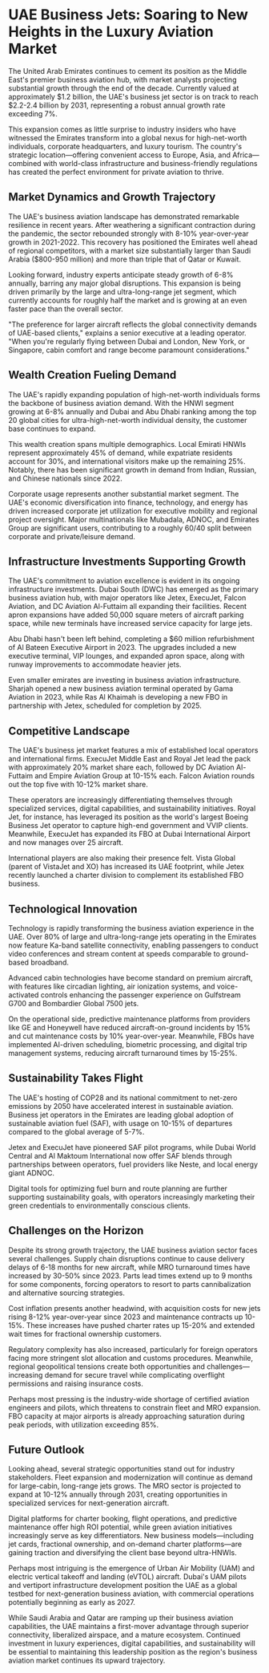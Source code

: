 # UAE Business Jets: Soaring to New Heights in the Luxury Aviation Market

The United Arab Emirates continues to cement its position as the Middle East's premier business aviation hub, with market analysts projecting substantial growth through the end of the decade. Currently valued at approximately $1.2 billion, the UAE's business jet sector is on track to reach $2.2-2.4 billion by 2031, representing a robust annual growth rate exceeding 7%.

This expansion comes as little surprise to industry insiders who have witnessed the Emirates transform into a global nexus for high-net-worth individuals, corporate headquarters, and luxury tourism. The country's strategic location—offering convenient access to Europe, Asia, and Africa—combined with world-class infrastructure and business-friendly regulations has created the perfect environment for private aviation to thrive.

## Market Dynamics and Growth Trajectory

The UAE's business aviation landscape has demonstrated remarkable resilience in recent years. After weathering a significant contraction during the pandemic, the sector rebounded strongly with 8-10% year-over-year growth in 2021-2022. This recovery has positioned the Emirates well ahead of regional competitors, with a market size substantially larger than Saudi Arabia ($800-950 million) and more than triple that of Qatar or Kuwait.

Looking forward, industry experts anticipate steady growth of 6-8% annually, barring any major global disruptions. This expansion is being driven primarily by the large and ultra-long-range jet segment, which currently accounts for roughly half the market and is growing at an even faster pace than the overall sector.

"The preference for larger aircraft reflects the global connectivity demands of UAE-based clients," explains a senior executive at a leading operator. "When you're regularly flying between Dubai and London, New York, or Singapore, cabin comfort and range become paramount considerations."

## Wealth Creation Fueling Demand

The UAE's rapidly expanding population of high-net-worth individuals forms the backbone of business aviation demand. With the HNWI segment growing at 6-8% annually and Dubai and Abu Dhabi ranking among the top 20 global cities for ultra-high-net-worth individual density, the customer base continues to expand.

This wealth creation spans multiple demographics. Local Emirati HNWIs represent approximately 45% of demand, while expatriate residents account for 30%, and international visitors make up the remaining 25%. Notably, there has been significant growth in demand from Indian, Russian, and Chinese nationals since 2022.

Corporate usage represents another substantial market segment. The UAE's economic diversification into finance, technology, and energy has driven increased corporate jet utilization for executive mobility and regional project oversight. Major multinationals like Mubadala, ADNOC, and Emirates Group are significant users, contributing to a roughly 60/40 split between corporate and private/leisure demand.

## Infrastructure Investments Supporting Growth

The UAE's commitment to aviation excellence is evident in its ongoing infrastructure investments. Dubai South (DWC) has emerged as the primary business aviation hub, with major operators like Jetex, ExecuJet, Falcon Aviation, and DC Aviation Al-Futtaim all expanding their facilities. Recent apron expansions have added 50,000 square meters of aircraft parking space, while new terminals have increased service capacity for large jets.

Abu Dhabi hasn't been left behind, completing a $60 million refurbishment of Al Bateen Executive Airport in 2023. The upgrades included a new executive terminal, VIP lounges, and expanded apron space, along with runway improvements to accommodate heavier jets.

Even smaller emirates are investing in business aviation infrastructure. Sharjah opened a new business aviation terminal operated by Gama Aviation in 2023, while Ras Al Khaimah is developing a new FBO in partnership with Jetex, scheduled for completion by 2025.

## Competitive Landscape

The UAE's business jet market features a mix of established local operators and international firms. ExecuJet Middle East and Royal Jet lead the pack with approximately 20% market share each, followed by DC Aviation Al-Futtaim and Empire Aviation Group at 10-15% each. Falcon Aviation rounds out the top five with 10-12% market share.

These operators are increasingly differentiating themselves through specialized services, digital capabilities, and sustainability initiatives. Royal Jet, for instance, has leveraged its position as the world's largest Boeing Business Jet operator to capture high-end government and VVIP clients. Meanwhile, ExecuJet has expanded its FBO at Dubai International Airport and now manages over 25 aircraft.

International players are also making their presence felt. Vista Global (parent of VistaJet and XO) has increased its UAE footprint, while Jetex recently launched a charter division to complement its established FBO business.

## Technological Innovation

Technology is rapidly transforming the business aviation experience in the UAE. Over 80% of large and ultra-long-range jets operating in the Emirates now feature Ka-band satellite connectivity, enabling passengers to conduct video conferences and stream content at speeds comparable to ground-based broadband.

Advanced cabin technologies have become standard on premium aircraft, with features like circadian lighting, air ionization systems, and voice-activated controls enhancing the passenger experience on Gulfstream G700 and Bombardier Global 7500 jets.

On the operational side, predictive maintenance platforms from providers like GE and Honeywell have reduced aircraft-on-ground incidents by 15% and cut maintenance costs by 10% year-over-year. Meanwhile, FBOs have implemented AI-driven scheduling, biometric processing, and digital trip management systems, reducing aircraft turnaround times by 15-25%.

## Sustainability Takes Flight

The UAE's hosting of COP28 and its national commitment to net-zero emissions by 2050 have accelerated interest in sustainable aviation. Business jet operators in the Emirates are leading global adoption of sustainable aviation fuel (SAF), with usage on 10-15% of departures compared to the global average of 5-7%.

Jetex and ExecuJet have pioneered SAF pilot programs, while Dubai World Central and Al Maktoum International now offer SAF blends through partnerships between operators, fuel providers like Neste, and local energy giant ADNOC.

Digital tools for optimizing fuel burn and route planning are further supporting sustainability goals, with operators increasingly marketing their green credentials to environmentally conscious clients.

## Challenges on the Horizon

Despite its strong growth trajectory, the UAE business aviation sector faces several challenges. Supply chain disruptions continue to cause delivery delays of 6-18 months for new aircraft, while MRO turnaround times have increased by 30-50% since 2023. Parts lead times extend up to 9 months for some components, forcing operators to resort to parts cannibalization and alternative sourcing strategies.

Cost inflation presents another headwind, with acquisition costs for new jets rising 8-12% year-over-year since 2023 and maintenance contracts up 10-15%. These increases have pushed charter rates up 15-20% and extended wait times for fractional ownership customers.

Regulatory complexity has also increased, particularly for foreign operators facing more stringent slot allocation and customs procedures. Meanwhile, regional geopolitical tensions create both opportunities and challenges—increasing demand for secure travel while complicating overflight permissions and raising insurance costs.

Perhaps most pressing is the industry-wide shortage of certified aviation engineers and pilots, which threatens to constrain fleet and MRO expansion. FBO capacity at major airports is already approaching saturation during peak periods, with utilization exceeding 85%.

## Future Outlook

Looking ahead, several strategic opportunities stand out for industry stakeholders. Fleet expansion and modernization will continue as demand for large-cabin, long-range jets grows. The MRO sector is projected to expand at 10-12% annually through 2031, creating opportunities in specialized services for next-generation aircraft.

Digital platforms for charter booking, flight operations, and predictive maintenance offer high ROI potential, while green aviation initiatives increasingly serve as key differentiators. New business models—including jet cards, fractional ownership, and on-demand charter platforms—are gaining traction and diversifying the client base beyond ultra-HNWIs.

Perhaps most intriguing is the emergence of Urban Air Mobility (UAM) and electric vertical takeoff and landing (eVTOL) aircraft. Dubai's UAM pilots and vertiport infrastructure development position the UAE as a global testbed for next-generation business aviation, with commercial operations potentially beginning as early as 2027.

While Saudi Arabia and Qatar are ramping up their business aviation capabilities, the UAE maintains a first-mover advantage through superior connectivity, liberalized airspace, and a mature ecosystem. Continued investment in luxury experiences, digital capabilities, and sustainability will be essential to maintaining this leadership position as the region's business aviation market continues its upward trajectory.
